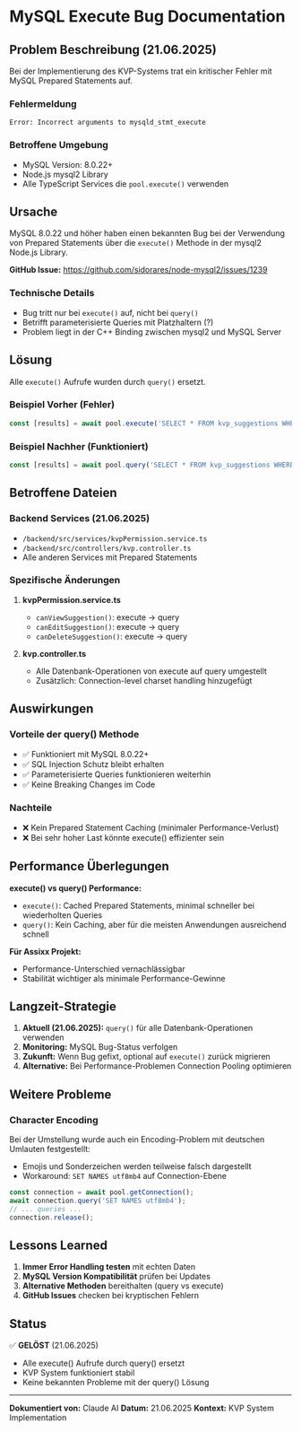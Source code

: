 # MySQL Execute Bug Documentation

## Problem Beschreibung (21.06.2025)

Bei der Implementierung des KVP-Systems trat ein kritischer Fehler mit MySQL Prepared Statements auf.

### Fehlermeldung

```
Error: Incorrect arguments to mysqld_stmt_execute
```

### Betroffene Umgebung

- MySQL Version: 8.0.22+
- Node.js mysql2 Library
- Alle TypeScript Services die `pool.execute()` verwenden

## Ursache

MySQL 8.0.22 und höher haben einen bekannten Bug bei der Verwendung von Prepared Statements über die `execute()` Methode in der mysql2 Node.js Library.

**GitHub Issue:** <https://github.com/sidorares/node-mysql2/issues/1239>

### Technische Details

- Bug tritt nur bei `execute()` auf, nicht bei `query()`
- Betrifft parameterisierte Queries mit Platzhaltern (?)
- Problem liegt in der C++ Binding zwischen mysql2 und MySQL Server

## Lösung

Alle `execute()` Aufrufe wurden durch `query()` ersetzt.

### Beispiel Vorher (Fehler)

```typescript
const [results] = await pool.execute('SELECT * FROM kvp_suggestions WHERE tenant_id = ? AND id = ?', [tenantId, id]);
```

### Beispiel Nachher (Funktioniert)

```typescript
const [results] = await pool.query('SELECT * FROM kvp_suggestions WHERE tenant_id = ? AND id = ?', [tenantId, id]);
```

## Betroffene Dateien

### Backend Services (21.06.2025)

- `/backend/src/services/kvpPermission.service.ts`
- `/backend/src/controllers/kvp.controller.ts`
- Alle anderen Services mit Prepared Statements

### Spezifische Änderungen

1. **kvpPermission.service.ts**
   - `canViewSuggestion()`: execute → query
   - `canEditSuggestion()`: execute → query
   - `canDeleteSuggestion()`: execute → query

2. **kvp.controller.ts**
   - Alle Datenbank-Operationen von execute auf query umgestellt
   - Zusätzlich: Connection-level charset handling hinzugefügt

## Auswirkungen

### Vorteile der query() Methode

- ✅ Funktioniert mit MySQL 8.0.22+
- ✅ SQL Injection Schutz bleibt erhalten
- ✅ Parameterisierte Queries funktionieren weiterhin
- ✅ Keine Breaking Changes im Code

### Nachteile

- ❌ Kein Prepared Statement Caching (minimaler Performance-Verlust)
- ❌ Bei sehr hoher Last könnte execute() effizienter sein

## Performance Überlegungen

**execute() vs query() Performance:**

- `execute()`: Cached Prepared Statements, minimal schneller bei wiederholten Queries
- `query()`: Kein Caching, aber für die meisten Anwendungen ausreichend schnell

**Für Assixx Projekt:**

- Performance-Unterschied vernachlässigbar
- Stabilität wichtiger als minimale Performance-Gewinne

## Langzeit-Strategie

1. **Aktuell (21.06.2025):** `query()` für alle Datenbank-Operationen verwenden
2. **Monitoring:** MySQL Bug-Status verfolgen
3. **Zukunft:** Wenn Bug gefixt, optional auf `execute()` zurück migrieren
4. **Alternative:** Bei Performance-Problemen Connection Pooling optimieren

## Weitere Probleme

### Character Encoding

Bei der Umstellung wurde auch ein Encoding-Problem mit deutschen Umlauten festgestellt:

- Emojis und Sonderzeichen werden teilweise falsch dargestellt
- Workaround: `SET NAMES utf8mb4` auf Connection-Ebene

```typescript
const connection = await pool.getConnection();
await connection.query('SET NAMES utf8mb4');
// ... queries ...
connection.release();
```

## Lessons Learned

1. **Immer Error Handling testen** mit echten Daten
2. **MySQL Version Kompatibilität** prüfen bei Updates
3. **Alternative Methoden** bereithalten (query vs execute)
4. **GitHub Issues** checken bei kryptischen Fehlern

## Status

✅ **GELÖST** (21.06.2025)

- Alle execute() Aufrufe durch query() ersetzt
- KVP System funktioniert stabil
- Keine bekannten Probleme mit der query() Lösung

---

**Dokumentiert von:** Claude AI
**Datum:** 21.06.2025
**Kontext:** KVP System Implementation
